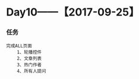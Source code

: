 # Day10——【2017-09-25】
### 任务
    完成ALL页面
        1、轮播控件
        2、文章列表
        3、热门作者
        4、所有人提问
###



